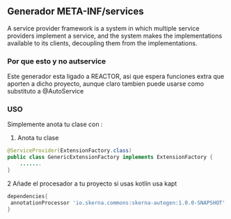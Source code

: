 ## Generador META-INF/services

A service provider framework is a system in which multiple service providers implement a service,
and the system makes the implementations available to its clients, decoupling them from the implementations.

### Por que esto y no autservice

Este generador esta ligado a REACTOR, asi que espera funciones extra
que aporten a dicho proyecto, aunque claro tambien puede usarse como
substituto a @AutoService  


### USO

Simplemente anota tu clase con :

1) Anota tu clase

```java
@ServiceProvider(ExtensionFactory.class)
public class GenericExtensionFactory implements ExtensionFactory {
    .......
}
```

2 Añade el procesador a tu proyecto si usas kotlin usa kapt

```gradle
dependencies{
 annotationProcessor 'io.skerna.commons:skerna-autogen:1.0.0-SNAPSHOT'
}
```